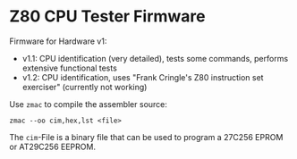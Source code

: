# Z80 CPU Tester Firmware

Firmware for Hardware v1:
* v1.1: CPU identification (very detailed), tests some commands, performs extensive functional tests
* v1.2: CPU identification, uses "Frank Cringle's Z80 instruction set exerciser" (currently not working)

Use `zmac` to compile the assembler source:
```
zmac --oo cim,hex,lst <file>
```
The `cim`-File is a binary file that can be used to program a 27C256 EPROM or AT29C256 EEPROM.

